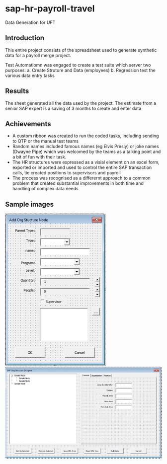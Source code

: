 # sap-hr-payroll-travel
Data Generation for UFT

## Introduction
This entire project consists of the spreadsheet used to generate synthetic data for a payroll merge project.

Test Automatiomn was engaged to create a test suite which server two purposes:
a. Create Struture and Data (employees)
b. Regression test the various data entry tasks

## Results
The sheet generated all the data used by the project. The estimate from a senior SAP expert is a saving of 3 months to create and enter data

## Achievements
- A custom ribbon was created to run the coded tasks, including sending to QTP or the manual test teams
- Random names included famous names (eg Elvis Presly) or joke names (Dwayne Pipe) which was welcomed by the teams as a talking point and a bit of fun with their task.
- The HR structures were expressed as a visial element on an excel form, exported or imported and used to control the entire SAP transaction calls, tie created positions to supervisors and payroll
- The process was recognised as a differernt approach to a common problem that created substantial improvements in both time and handling of complex data needs

## Sample images
![Alt text](images/OrgStructureData.png?raw=true "Org Structure Form")
![Alt text](images/StructureExample.png?raw=true "HR Structure Form")

